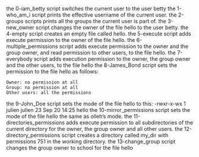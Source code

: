 the 0-iam_betty script switches the current user to the user betty
the 1-who_am_i script prints the effective username of the current user.
the 2-groups scripts prints all the groups the current user is part of.
the 3-new_owner script changes the owner of the file hello to the user betty.
the 4-empty script  creates an empty file called hello.
the 5-execute script  adds execute permission to the owner of the file hello.
the 6-multiple_permissions script adds execute permission to the owner and the group owner, and read permission to other users, to the file hello.
the 7-everybody script adds execution permission to the owner, the group owner and the other users, to the file hello
the 8-James_Bond script sets the permission to the file hello as follows:

    Owner: no permission at all
    Group: no permission at all
    Other users: all the permissions
the 9-John_Doe script sets the mode of the file hello to this: -rwxr-x-wx 1 julien julien 23 Sep 20 14:25 hello
the 10-mirror_permissions script sets the mode of the file hello the same as olleh’s mode.
the 11-directories_permissions adds execute permission to all subdirectories of the current directory for the owner, the group owner and all other users.
the 12-directory_permissions script creates a directory called my_dir with permissions 751 in the working directory.
the 13-change_group script changes the group owner to school for the file hello

